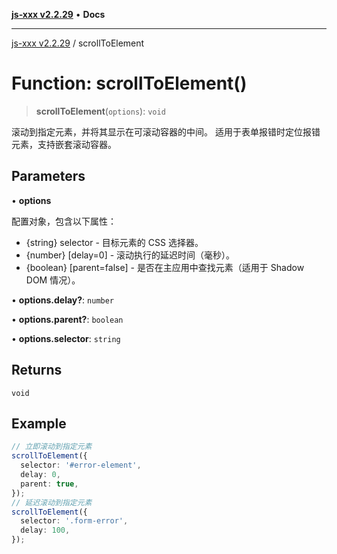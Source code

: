 [**js-xxx v2.2.29**](../README.md) • **Docs**

***

[js-xxx v2.2.29](../README.md) / scrollToElement

# Function: scrollToElement()

> **scrollToElement**(`options`): `void`

滚动到指定元素，并将其显示在可滚动容器的中间。
适用于表单报错时定位报错元素，支持嵌套滚动容器。

## Parameters

• **options**

配置对象，包含以下属性：
  - {string} selector - 目标元素的 CSS 选择器。
  - {number} [delay=0] - 滚动执行的延迟时间（毫秒）。
  - {boolean} [parent=false] - 是否在主应用中查找元素（适用于 Shadow DOM 情况）。

• **options.delay?**: `number`

• **options.parent?**: `boolean`

• **options.selector**: `string`

## Returns

`void`

## Example

```ts
// 立即滚动到指定元素
scrollToElement({
  selector: '#error-element',
  delay: 0,
  parent: true,
});
// 延迟滚动到指定元素
scrollToElement({
  selector: '.form-error',
  delay: 100,
});
```
